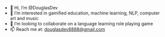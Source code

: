 - 👋 Hi, I’m @DouglasDev
- 👀 I’m interested in gamified education, machine learning, NLP, computer art and music
- 💞️ I’m looking to collaborate on a language learning role playing game
- 📫 Reach me at: douglasdev8888@gmail.com
